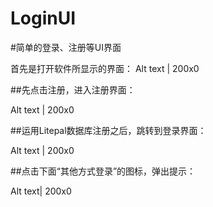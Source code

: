 # LoginUI

#简单的登录、注册等UI界面 

首先是打开软件所显示的界面： 
Alt text | 200x0

##先点击注册，进入注册界面：

Alt text | 200x0

##运用Litepal数据库注册之后，跳转到登录界面：

Alt text | 200x0

##点击下面“其他方式登录”的图标，弹出提示：

Alt text| 200x0
